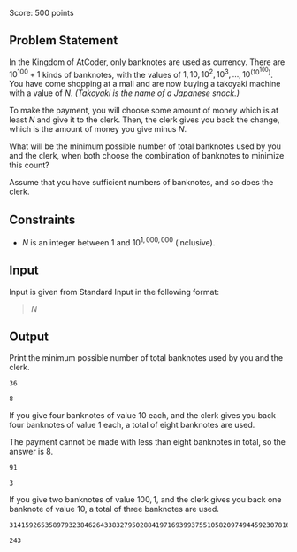 Score: $500$ points

## Problem Statement

In the Kingdom of AtCoder, only banknotes are used as currency. There are $10^{100}+1$ kinds of banknotes, with the values of $1, 10, 10^2, 10^3, \dots, 10^{(10^{100})}$. You have come shopping at a mall and are now buying a takoyaki machine with a value of $N$. *(Takoyaki is the name of a Japanese snack.)*

To make the payment, you will choose some amount of money which is at least $N$ and give it to the clerk. Then, the clerk gives you back the change, which is the amount of money you give minus $N$.

What will be the minimum possible number of total banknotes used by you and the clerk, when both choose the combination of banknotes to minimize this count?

Assume that you have sufficient numbers of banknotes, and so does the clerk.

## Constraints

- $N$ is an integer between $1$ and $10^{1,000,000}$ (inclusive).

## Input

Input is given from Standard Input in the following format:

> $N$

## Output

Print the minimum possible number of total banknotes used by you and the clerk.

```input1
36
```

```output1
8
```

If you give four banknotes of value $10$ each, and the clerk gives you back four banknotes of value $1$ each, a total of eight banknotes are used.

The payment cannot be made with less than eight banknotes in total, so the answer is $8$.

```input2
91
```

```output2
3
```

If you give two banknotes of value $100, 1$, and the clerk gives you back one banknote of value $10$, a total of three banknotes are used.

```input3
314159265358979323846264338327950288419716939937551058209749445923078164062862089986280348253421170
```

```output3
243
```